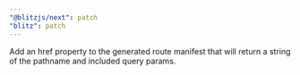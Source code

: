 ```yaml
---
"@blitzjs/next": patch
"blitz": patch
---
```


Add an href property to the generated route manifest that will return a string of the pathname and included query params.

